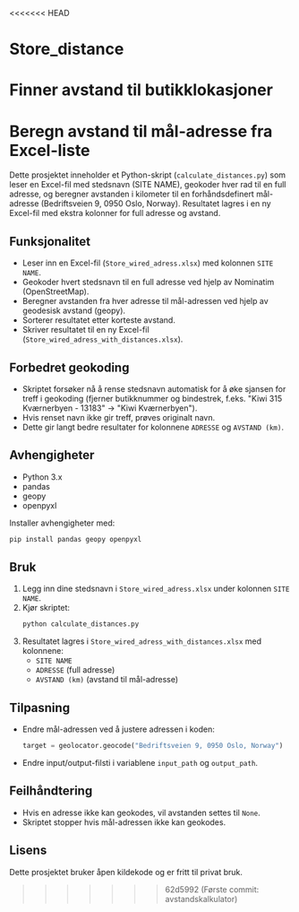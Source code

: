 <<<<<<< HEAD
# Store_distance
Finner avstand til butikklokasjoner
=======
# Beregn avstand til mål-adresse fra Excel-liste

Dette prosjektet inneholder et Python-skript (`calculate_distances.py`) som leser en Excel-fil med stedsnavn (SITE NAME), geokoder hver rad til en full adresse, og beregner avstanden i kilometer til en forhåndsdefinert mål-adresse (Bedriftsveien 9, 0950 Oslo, Norway). Resultatet lagres i en ny Excel-fil med ekstra kolonner for full adresse og avstand.

## Funksjonalitet
- Leser inn en Excel-fil (`Store_wired_adress.xlsx`) med kolonnen `SITE NAME`.
- Geokoder hvert stedsnavn til en full adresse ved hjelp av Nominatim (OpenStreetMap).
- Beregner avstanden fra hver adresse til mål-adressen ved hjelp av geodesisk avstand (geopy).
- Sorterer resultatet etter korteste avstand.
- Skriver resultatet til en ny Excel-fil (`Store_wired_adress_with_distances.xlsx`).

## Forbedret geokoding
- Skriptet forsøker nå å rense stedsnavn automatisk for å øke sjansen for treff i geokoding (fjerner butikknummer og bindestrek, f.eks. "Kiwi 315 Kværnerbyen - 13183" → "Kiwi Kværnerbyen").
- Hvis renset navn ikke gir treff, prøves originalt navn.
- Dette gir langt bedre resultater for kolonnene `ADRESSE` og `AVSTAND (km)`.

## Avhengigheter
- Python 3.x
- pandas
- geopy
- openpyxl

Installer avhengigheter med:
```bash
pip install pandas geopy openpyxl
```

## Bruk
1. Legg inn dine stedsnavn i `Store_wired_adress.xlsx` under kolonnen `SITE NAME`.
2. Kjør skriptet:
   ```bash
   python calculate_distances.py
   ```
3. Resultatet lagres i `Store_wired_adress_with_distances.xlsx` med kolonnene:
   - `SITE NAME`
   - `ADRESSE` (full adresse)
   - `AVSTAND (km)` (avstand til mål-adresse)

## Tilpasning
- Endre mål-adressen ved å justere adressen i koden:
  ```python
  target = geolocator.geocode("Bedriftsveien 9, 0950 Oslo, Norway")
  ```
- Endre input/output-filsti i variablene `input_path` og `output_path`.

## Feilhåndtering
- Hvis en adresse ikke kan geokodes, vil avstanden settes til `None`.
- Skriptet stopper hvis mål-adressen ikke kan geokodes.

## Lisens
Dette prosjektet bruker åpen kildekode og er fritt til privat bruk.
>>>>>>> 62d5992 (Første commit: avstandskalkulator)
